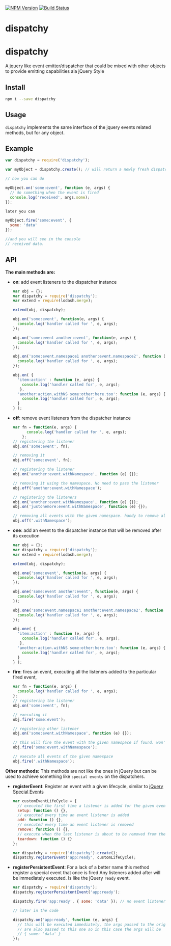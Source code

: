 [![NPM Version](http://img.shields.io/npm/v/dispatchy.svg?style=flat)](https://npmjs.org/package/dispatchy)
[![Build Status](http://img.shields.io/travis/royriojas/dispatchy.svg?style=flat)](https://travis-ci.org/royriojas/dispatchy)

# dispatchy
# dispatchy
A jquery like event emitter/dispatcher that could be mixed with other objects to provide emitting capabilities ala jQuery Style

## Install

```bash
npm i --save dispatchy
```

## Usage

`dispatchy` implements the same interface of the jquery events related methods, but for any object.

## Example

```javascript 
var dispatchy = require('dispatchy');

var myObject = dispatchy.create(); // will return a newly fresh dispatchy instance for your use and pleasure

// now you can do

myObject.on('some:event', function (e, args) {
  // do something when the event is fired
  console.log('received', args.some);
});

later you can

myObject.fire('some:event', {
  some: 'data'
});

//and you will see in the console
// received data.
```

## API

**The main methods are:**

- **on**: add event listeners to the dispatcher instance
  ```javascript
  var obj = {};
  var dispatchy = require('dispatchy');
  var extend = require(lodash.merge);
  
  extend(obj, dispatchy);
  
  obj.on('some:event', function(e, args) {
    console.log('handler called for ', e, args);
  });
  
  obj.on('some:event another:event', function(e, args) {
    console.log('handler called for ', e, args);
  });
  
  obj.on('some:event.namespace1 another:event.namespace2', function (e, args) {
    console.log('handler called for ', e, args);
  });
  
  obj.on( {
    'item:action' : function (e, args) {
      console.log('handler called for', e, args);
     },
    'another:action.withNS some:other:here.too': function (e, args) {
      console.log('handler called for', e, args);
    }
  } );
  ```

- **off**: remove event listeners from the dispatcher instance
  ```javascript
  var fn = function(e, args) {
        console.log('handler called for ', e, args);
      };
  // registering the listener
  obj.on('some:event', fn);
  
  // removing it
  obj.off('some:event', fn);
  
  // registering the listener
  obj.on('another:event.withNamespace', function (e) {});
  
  // removing it using the namespace. No need to pass the listener
  obj.off('another:event.withNamespace');
  
  // registering the listeners
  obj.on('another:event.withNamespace', function (e) {});
  obj.on('justonemore:event.withNamespace', function (e) {});
  
  // removing all events with the given namespace. handy to remove all events with the same namespace
  obj.off('.withNamespace');
  ```

- **one**: add an event to the dispatcher instance that will be removed after its execution
  ```javascript
  var obj = {};
  var dispatchy = require('dispatchy');
  var extend = require(lodash.merge);
  
  extend(obj, dispatchy);
  
  obj.one('some:event', function(e, args) {
    console.log('handler called for ', e, args);
  });
  
  obj.one('some:event another:event', function(e, args) {
    console.log('handler called for ', e, args);
  });
  
  obj.one('some:event.namespace1 another:event.namespace2', function (e, args) {
    console.log('handler called for ', e, args);
  });
  
  obj.one( {
    'item:action' : function (e, args) {
      console.log('handler called for', e, args);
     },
    'another:action.withNS some:other:here.too': function (e, args) {
      console.log('handler called for', e, args);
    }
  } );
  ```
- **fire**: fires an event, executing all the listeners added to the particular fired event,
  ```javascript
  var fn = function(e, args) {
    console.log('handler called for ', e, args);
  };
  // registering the listener
  obj.on('some:event', fn);
  
  // executing it
  obj.fire('some:event');
  
  // registering other listener
  obj.on('some:event.withNamespace', function (e) {});
  
  // this will fire the event with the given namespace if found. won't try to fire some:event.
  obj.fire('some:event.withNamespace');
  
  // execute all events of the given namespace
  obj.fire('.withNamespace');
  ```

**Other methods:** This methods are not like the ones in jQuery but can be used to achieve something like
`special events` on the dispatchers. 

- **registerEvent**: Register an event with a given lifecycle, similar to [jQuery Special Events](http://learn.jquery.com/events/event-extensions/#setup-function-data-object-namespaces-eventhandle-function)
  ```javascript
  var customEventLifeCycle = {
    // executed the first time a listener is added for the given event
    setup: function () {},
    // executed every time an event listener is added
    add: function () {},
    // executed every time an event listener is removed
    remove: function () {},
    // execute when the last listener is about to be removed from the dispatcher
    teardown: function () {}
  };
  
  var dispatchy = require('dispatchy').create();
  dispatchy.registerEvent('app:ready', customLifeCycle);
  
  ```

- **registerPersistentEvent**: For a lack of a better name this method register a special event that once is fired
  Any listeners added after will be immediately executed. Is like the jQuery `ready` event.
  ```javascript
  var dispatchy = require('dispatchy');
  dispatchy.registerPersistentEvent('app:ready');
  
  dispatchy.fire('app:ready', { some: 'data' }); // no event listeners added yet.. no problem
  
  // later in the code
  
  dispatchy.on('app:ready', function (e, args) {
    // this will be executed immediately, the args passed to the original event 
    // are also passed to this one so in this case the args will be
    // { some: 'data' } 
  });
  ```